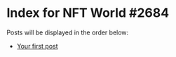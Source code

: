 # Index for NFT World #2684
Posts will be displayed in the order below:

- [Your first post](./001-first.md)

